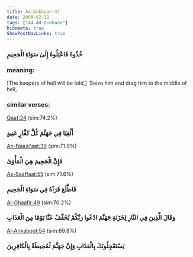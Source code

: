 ```yaml
---
title: Ad-Dukhaan:47
date: 2008-02-12
tags: ["44.Ad-Dukhaan"]
hidemeta: true 
ShowPostNavLinks: true 
---
```

### خُذُوهُ فَاعْتِلُوهُ إِلَىٰ سَوَاءِ الْجَحِيمِ
### meaning: 
[The keepers of hell will be told,] ‘Seize him and drag him to the middle of hell,
### similar verses: 

[Qaaf:24](/50/24) (sim:74.2%)

### أَلْقِيَا فِي جَهَنَّمَ كُلَّ كَفَّارٍ عَنِيدٍ

[An-Naazi'aat:39](/79/39) (sim:71.9%)

### فَإِنَّ الْجَحِيمَ هِيَ الْمَأْوَىٰ

[As-Saaffaat:55](/37/55) (sim:71.6%)

### فَاطَّلَعَ فَرَآهُ فِي سَوَاءِ الْجَحِيمِ

[Al-Ghaafir:49](/40/49) (sim:70.2%)

### وَقَالَ الَّذِينَ فِي النَّارِ لِخَزَنَةِ جَهَنَّمَ ادْعُوا رَبَّكُمْ يُخَفِّفْ عَنَّا يَوْمًا مِنَ الْعَذَابِ

[Al-Ankaboot:54](/29/54) (sim:69.8%)

### يَسْتَعْجِلُونَكَ بِالْعَذَابِ وَإِنَّ جَهَنَّمَ لَمُحِيطَةٌ بِالْكَافِرِينَ
